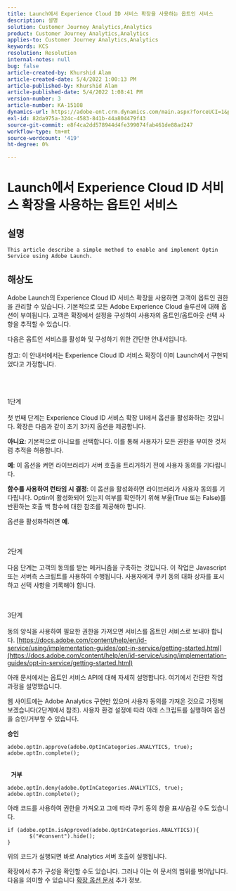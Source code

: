 ```yaml
---
title: Launch에서 Experience Cloud ID 서비스 확장을 사용하는 옵트인 서비스
description: 설명
solution: Customer Journey Analytics,Analytics
product: Customer Journey Analytics,Analytics
applies-to: Customer Journey Analytics,Analytics
keywords: KCS
resolution: Resolution
internal-notes: null
bug: false
article-created-by: Khurshid Alam
article-created-date: 5/4/2022 1:00:13 PM
article-published-by: Khurshid Alam
article-published-date: 5/4/2022 1:08:41 PM
version-number: 3
article-number: KA-15108
dynamics-url: https://adobe-ent.crm.dynamics.com/main.aspx?forceUCI=1&pagetype=entityrecord&etn=knowledgearticle&id=6c0ee821-aacb-ec11-a7b5-6045bd00dbbc
exl-id: 82da975a-324c-4583-841b-44a804479f43
source-git-commit: e8f4ca2dd578944d4fe399074fab461de88ad247
workflow-type: tm+mt
source-wordcount: '419'
ht-degree: 0%

---
```


# Launch에서 Experience Cloud ID 서비스 확장을 사용하는 옵트인 서비스

## 설명


`This article describe a simple method to enable and implement Optin Service using Adobe Launch.`


## 해상도


Adobe Launch의 Experience Cloud ID 서비스 확장을 사용하면 고객이 옵트인 권한을 관리할 수 있습니다. 기본적으로 모든 Adobe Experience Cloud 솔루션에 대해 옵션이 부여됩니다. 고객은 확장에서 설정을 구성하여 사용자의 옵트인/옵트아웃 선택 사항을 추적할 수 있습니다.

다음은 옵트인 서비스를 활성화 및 구성하기 위한 간단한 안내서입니다.
<br><br>참고: 이 안내서에서는 Experience Cloud ID 서비스 확장이 이미 Launch에서 구현되었다고 가정합니다.<br><br>

<br><br>1단계<br><br>
첫 번째 단계는 Experience Cloud ID 서비스 확장 UI에서 옵션을 활성화하는 것입니다. 확장은 다음과 같이 초기 3가지 옵션을 제공합니다.

<b>아니요</b>: 기본적으로 아니요를 선택합니다. 이를 통해 사용자가 모든 권한을 부여한 것처럼 추적을 허용합니다.

<b>예</b>: 이 옵션을 켜면 라이브러리가 서버 호출을 트리거하기 전에 사용자 동의를 기다립니다.

<b>함수를 사용하여 런타임 시 결정</b>: 이 옵션을 활성화하면 라이브러리가 사용자 동의를 기다립니다. Optin이 활성화되어 있는지 여부를 확인하기 위해 부울(True 또는 False)를 반환하는 호출 백 함수에 대한 참조를 제공해야 합니다.

옵션을 활성화하려면 <b>예</b>.


<br><br>2단계<br><br>
다음 단계는 고객의 동의를 받는 메커니즘을 구축하는 것입니다. 이 작업은 Javascript 또는 서버측 스크립트를 사용하여 수행됩니다. 사용자에게 쿠키 동의 대화 상자를 표시하고 선택 사항을 기록해야 합니다.


<br><br>3단계<br><br>
동의 양식을 사용하여 필요한 권한을 가져오면 서비스를 옵트인 서비스로 보내야 합니다.
[https://docs.adobe.com/content/help/en/id-service/using/implementation-guides/opt-in-service/getting-started.html](https://docs.adobe.com/content/help/en/id-service/using/implementation-guides/opt-in-service/getting-started.html)

아래 문서에서는 옵트인 서비스 API에 대해 자세히 설명합니다. 여기에서 간단한 작업 과정을 설명했습니다.

웹 사이트에는 Adobe Analytics 구현만 있으며 사용자 동의를 가져온 것으로 가정해 보겠습니다(2단계에서 참조). 사용자 환경 설정에 따라 아래 스크립트를 실행하여 옵션을 승인/거부할 수 있습니다.

<b>승인</b>


```
adobe.optIn.approve(adobe.OptInCategories.ANALYTICS, true);
adobe.optIn.complete();
```


<br> 
<b>거부</b>


```
adobe.optIn.deny(adobe.OptInCategories.ANALYTICS, true);
adobe.optIn.complete();
```


아래 코드를 사용하여 권한을 가져오고 그에 따라 쿠키 동의 창을 표시/숨길 수도 있습니다.


```
if (adobe.optIn.isApproved(adobe.OptInCategories.ANALYTICS)){
       $("#consent").hide();
}
```


위의 코드가 실행되면 바로 Analytics 서버 호출이 실행됩니다.

확장에서 추가 구성을 확인할 수도 있습니다. 그러나 이는 이 문서의 범위를 벗어납니다. 다음을 의미할 수 있습니다 [확장 옵션 문서](https://docs.adobe.com/content/help/en/id-service/using/implementation-guides/opt-in-service/launch.html) 추가 정보.
